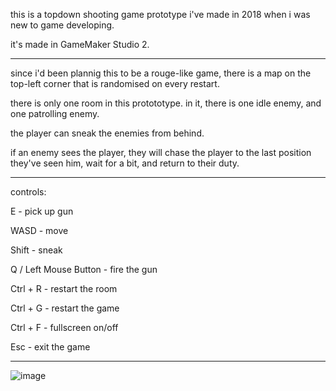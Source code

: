 this is a topdown shooting game prototype i've made in 2018 when i was new to game developing.

it's made in GameMaker Studio 2.

---
since i'd been plannig this to be a rouge-like game, there is a map on the top-left corner that is randomised on every restart.

there is only one room in this protototype. in it, there is one idle enemy, and one patrolling enemy.

the player can sneak the enemies from behind.

if an enemy sees the player, they will chase the player to the last position they've seen him, wait for a bit, and return to their duty.

---
controls:

E - pick up gun

WASD - move

Shift - sneak

Q / Left Mouse Button - fire the gun

Ctrl + R - restart the room

Ctrl + G - restart the game

Ctrl + F - fullscreen on/off

Esc - exit the game

---

![image](https://github.com/user-attachments/assets/5ad72442-ca8a-4bf7-8d72-c82566ed1d91)
